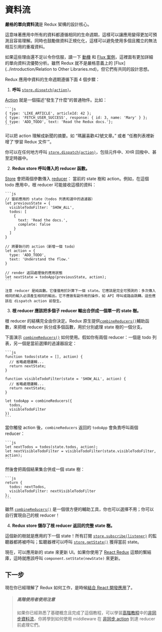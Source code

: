 # 資料流

**嚴格的單向資料流**是 Redux 架構的設計核心。

這意味著應用中所有的資料都遵循相同的生命週期，這樣可以讓應用變得更加可預測且容易理解。同時也鼓勵做資料正規化化，這樣可以避免使用多個且獨立的無法相互引用的重複資料。

如果這些理由還不足以令你信服，讀一下 [動機](../introduction/Motivation.md) 和 [Flux 案例](https://medium.com/@dan_abramov/the-case-for-flux-379b7d1982c6)，這裡面有更加詳細的單向資料流優勢分析。雖然 Redux 就不是嚴格意義上的 [Flux](../introduction/Relation to Other Libraries.md)，但它們有共同的設計思想。

Redux 應用中資料的生命週期遵循下面 4 個步驟：

1. **呼叫** [`store.dispatch(action)`](../api/Store.md#dispatch)。

  [Action](Actions.md) 就是一個描述“發生了什麼”的普通物件。比如：

    ```js
    { type: 'LIKE_ARTICLE', articleId: 42 };
    { type: 'FETCH_USER_SUCCESS', response: { id: 3, name: 'Mary' } };
    { type: 'ADD_TODO', text: 'Read the Redux docs.'};
    ```

  可以把 action 理解成新聞的摘要。如 “瑪麗喜歡42號文章。” 或者 “任務列表裡新增了'學習 Redux 文件'”。

  你可以在任何地方呼叫 [`store.dispatch(action)`](../api/Store.md#dispatch)，包括元件中、XHR 回撥中、甚至定時器中。

2. **Redux store 呼叫傳入的 reducer 函數。**

  [Store](Store.md) 會把兩個參數傳入 [reducer](Reducers.md)： 當前的 state 樹和 action。例如，在這個 todo 應用中，根 reducer 可能接收這樣的資料：

    ```js
    // 當前應用的 state（todos 列表和選中的過濾器）
    let previousState = {
      visibleTodoFilter: 'SHOW_ALL',
      todos: [
        {
          text: 'Read the docs.',
          complete: false
        }
      ]
    }

    // 將要執行的 action（新增一個 todo）
    let action = {
      type: 'ADD_TODO',
      text: 'Understand the flow.'
    }

    // render 返回處理後的應用狀態
    let nextState = todoApp(previousState, action);
    ```

    注意 reducer 是純函數。它僅僅用於計算下一個 state。它應該是完全可預測的：多次傳入相同的輸入必須產生相同的輸出。它不應做有副作用的操作，如 API 呼叫或路由跳轉。這些應該在 dispatch action 前發生。

3. **根 reducer 應該把多個子 reducer 輸出合併成一個單一的 state 樹。**

  根 reducer 的結構完全由你決定。Redux 原生提供[`combineReducers()`](../api/combineReducers.md)輔助函數，來把根 reducer 拆分成多個函數，用於分別處理 state 樹的一個分支。

  下面演示 [`combineReducers()`](../api/combineReducers.md) 如何使用。假如你有兩個 reducer：一個是 todo 列表，另一個是當前選擇的過濾器設定：

    ```js
    function todos(state = [], action) {
      // 省略處理邏輯...
      return nextState;
    }

    function visibleTodoFilter(state = 'SHOW_ALL', action) {
      // 省略處理邏輯...
      return nextState;
    }

    let todoApp = combineReducers({
      todos,
      visibleTodoFilter
    })
    ```

  當你觸發 action 後，`combineReducers` 返回的 `todoApp` 會負責呼叫兩個 reducer：

    ```js
    let nextTodos = todos(state.todos, action);
    let nextVisibleTodoFilter = visibleTodoFilter(state.visibleTodoFilter, action);
    ```

  然後會把兩個結果集合併成一個 state 樹：

    ```js
    return {
      todos: nextTodos,
      visibleTodoFilter: nextVisibleTodoFilter
    };
    ```

  雖然 [`combineReducers()`](../api/combineReducers.md) 是一個很方便的輔助工具，你也可以選擇不用；你可以自行實現自己的根 reducer！

4. **Redux store 儲存了根 reducer 返回的完整 state 樹。**

  這個新的樹就是應用的下一個 state！所有訂閱 [`store.subscribe(listener)`](../api/Store.md#subscribe) 的監聽器都將被呼叫；監聽器裡可以呼叫 [`store.getState()`](../api/Store.md#getState) 獲得當前 state。

  現在，可以應用新的 state 來更新 UI。如果你使用了 [React Redux](https://github.com/gaearon/react-redux) 這類的繫結庫，這時就應該呼叫 `component.setState(newState)` 來更新。

## 下一步

現在你已經理解了 Redux 如何工作，是時候[結合 React 開發應用](UsageWithReact.md)了。

>##### 高階使用者使用注意
>如果你已經熟悉了基礎概念且完成了這個教程，可以學習[高階教程](../advanced/README.md)中的[非同步資料流](../advanced/AsyncFlow.md)，你將學到如何使用 middleware 在 [非同步 action](../advanced/AsyncActions.md) 到達 reducer 前處理它們。
